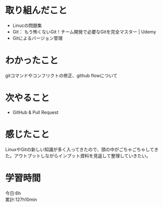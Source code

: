 # 取り組んだこと       
- Linucの問題集
- Git： もう怖くないGit！チーム開発で必要なGitを完全マスター | Udemy 
- Gitによるバージョン管理
# わかったこと
gitコマンドやコンフリクトの修正、github flowについて
# 次やること
- GitHub & Pull Request 
# 感じたこと
LinuxやGitの新しい知識が多く入ってきたので、頭の中がごちゃごちゃしてきた。アウトプットしながらインプット資料を見返して整理していきたい。
# 学習時間  
今日:6h  
累計:127h10min
